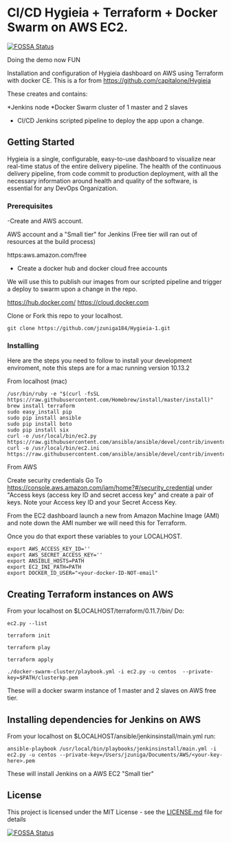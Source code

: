 # CI/CD Hygieia + Terraform + Docker Swarm on AWS EC2.
[![FOSSA Status](https://app.fossa.io/api/projects/git%2Bgithub.com%2Fjzuniga184%2FHygieia-1.svg?type=shield)](https://app.fossa.io/projects/git%2Bgithub.com%2Fjzuniga184%2FHygieia-1?ref=badge_shield)


Doing the demo now FUN

Installation and configuration of Hygieia dashboard on AWS using Terraform with docker CE. This is a for from https://github.com/capitalone/Hygieia

These creates and contains: 

*Jenkins node 
*Docker Swarm cluster of 1 master and 2 slaves
* CI/CD Jenkins scripted pipeline to deploy the app upon a change.

## Getting Started

Hygieia is a single, configurable, easy-to-use dashboard to visualize near real-time status of the entire delivery pipeline. The health of the continuous delivery pipeline, from code commit to production deployment, with all the necessary information around health and quality of the software, is essential for any DevOps Organization.

### Prerequisites

-Create and AWS account.

AWS account and a "Small tier" for Jenkins (Free tier will ran out of resources at the build process) 

https:aws.amazon.com/free

- Create a docker hub and docker cloud free accounts 

We will use this to publish our images from our scripted pipeline and trigger a deploy to swarm upon a change in the repo.

https://hub.docker.com/
https://cloud.docker.com

Clone or Fork this repo to your localhost.

```git clone https://github.com/jzuniga184/Hygieia-1.git```

### Installing

Here are the steps you need to follow to install your development enviroment, note this steps are for a mac running version 10.13.2

From localhost (mac)

```
/usr/bin/ruby -e "$(curl -fsSL https://raw.githubusercontent.com/Homebrew/install/master/install)"
brew install terraform
sudo easy_install pip
sudo pip install ansible
sudo pip install boto
sudo pip install six
curl -o /usr/local/bin/ec2.py https://raw.githubusercontent.com/ansible/ansible/devel/contrib/inventory/ec2.py
curl -o /usr/local/bin/ec2.ini https://raw.githubusercontent.com/ansible/ansible/devel/contrib/inventory/ec2.ini
```

From AWS

Create security credentials Go To https://console.aws.amazon.com/iam/home?#/security_credential under "Access keys (access key ID and secret access key" and create a pair of keys. Note your Access key ID and your Secret Access Key.

From the EC2 dashboard launch a new from Amazon Machine Image (AMI) and note down the AMI number we will need this for Terraform.

Once you do that export these variables to your LOCALHOST.

```
export AWS_ACCESS_KEY_ID=''
export AWS_SECRET_ACCESS_KEY=''
export ANSIBLE_HOSTS=PATH
export EC2_INI_PATH=PATH
export DOCKER_ID_USER="<your-docker-ID-NOT-email"
```

## Creating Terraform instances on AWS

From your localhost on $LOCALHOST/terraform/0.11.7/bin/ Do:

```ec2.py --list```

```terraform init```

```terraform play```

```terraform apply```

```./docker-swarm-cluster/playbook.yml -i ec2.py -u centos  --private-key=$PATH/clusterkp.pem```

These will a docker swarm instance of 1 master and 2 slaves on AWS free tier.


## Installing dependencies for Jenkins on AWS

From your localhost on $LOCALHOST/ansible/jenkinsinstall/main.yml run:

```ansible-playbook /usr/local/bin/playbooks/jenkinsinstall/main.yml -i ec2.py -u centos --private-key=/Users/jzuniga/Documents/AWS/<your-key-here>.pem```

These will install Jenkins on a AWS EC2 "Small tier"


## License

This project is licensed under the MIT License - see the [LICENSE.md](LICENSE.md) file for details




[![FOSSA Status](https://app.fossa.io/api/projects/git%2Bgithub.com%2Fjzuniga184%2FHygieia-1.svg?type=large)](https://app.fossa.io/projects/git%2Bgithub.com%2Fjzuniga184%2FHygieia-1?ref=badge_large)